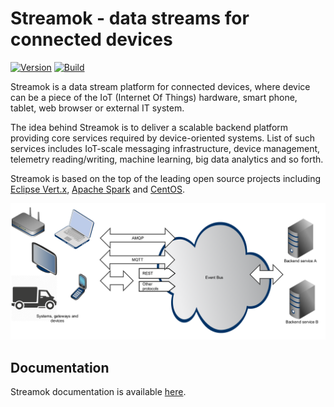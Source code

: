# Streamok - data streams for connected devices

[![Version](https://img.shields.io/badge/streamok-0.0.6-blue.svg)](https://github.com/streamok/streamok/releases)
[![Build](https://api.travis-ci.org/streamok/streamok.svg)](https://travis-ci.org/streamok/streamok/)

Streamok is a data stream platform for connected devices, where device can be a piece of the IoT (Internet Of Things) hardware, smart phone, tablet, web browser or external IT system.

The idea behind Streamok is to deliver a scalable backend platform providing core services required by device-oriented systems. List of such services includes IoT-scale messaging infrastructure, device management, telemetry reading/writing, machine learning, big data analytics and so forth.

Streamok is based on the top of the leading open source projects including [Eclipse Vert.x](http://vertx.io/), [Apache Spark](http://spark.apache.org/) and [CentOS](https://www.centos.org/).

[![Streamok](streamok_arch.png)](https://github.com/streamok/streamok)

## Documentation

Streamok documentation is available [here](https://streamok.gitbooks.io/streamok/content).
